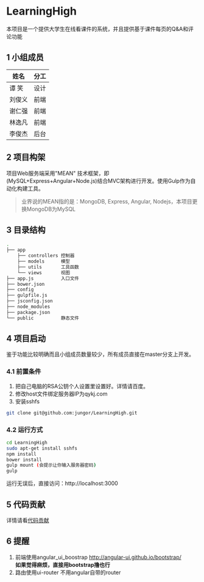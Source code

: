 # LearningHigh

本项目是一个提供大学生在线看课件的系统，并且提供基于课件每页的Q&A和评论功能

## 1 小组成员

|姓名|分工|
|---|---|
|谭 笑|设计|
|刘俊义|前端|
|谢仁强|前端|
|林逸凡|前端|
|李俊杰|后台|

## 2 项目构架

项目Web服务端采用"MEAN" 技术框架，即(MySQL+Express+Angular+Node.js)结合MVC架构进行开发。使用Gulp作为自动化构建工具。

> 业界说的MEAN指的是：MongoDB, Express, Angular, Nodejs，本项目更换MongoDB为MySQL

## 3 目录结构

```bash
.
├── app
    ├── controllers 控制器
    ├── models      模型
    ├── utils       工具函数
    └── views       视图
├── app.js          入口文件
├── bower.json
├── config
├── gulpfile.js
├── jsconfig.json
├── node_modules
├── package.json
└── public          静态文件

```

## 4 项目启动

鉴于功能比较明确而且小组成员数量较少，所有成员直接在master分支上开发。

### 4.1 前置条件

1. 把自己电脑的RSA公钥个人设置里设置好。详情请百度。
2. 修改host文件绑定服务器IP为qykj.com
3. 安装sshfs
```bash
git clone git@github.com:jungor/LearningHigh.git
```

### 4.2 运行方式 

```bash
cd LearningHigh
sudo apt-get install sshfs
npm install
bower install
gulp mount (会提示让你输入服务器密码)
gulp
```
运行无误后，直接访问：http://localhost:3000

## 5 代码贡献
详情请看[代码贡献](contributing.md)

## 6 提醒
1. 前端使用angular_ui_boostrap  http://angular-ui.github.io/bootstrap/    
   **如果觉得麻烦，直接用bootstrap撸也行**
2. 路由使用ui-router 不用angular自带的router

